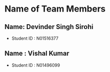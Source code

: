 # Name of Team Members



 ## Name: Devinder Singh Sirohi
 * Student ID : N01516377
 ## Name : Vishal Kumar
 * Student ID : N01496099